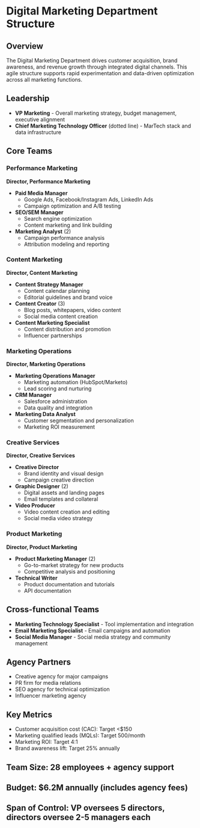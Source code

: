 # Digital Marketing Department Structure

## Overview
The Digital Marketing Department drives customer acquisition, brand awareness, and revenue growth through integrated digital channels. This agile structure supports rapid experimentation and data-driven optimization across all marketing functions.

## Leadership
- **VP Marketing** - Overall marketing strategy, budget management, executive alignment
- **Chief Marketing Technology Officer** (dotted line) - MarTech stack and data infrastructure

## Core Teams

### Performance Marketing
**Director, Performance Marketing**
- **Paid Media Manager**
  - Google Ads, Facebook/Instagram Ads, LinkedIn Ads
  - Campaign optimization and A/B testing
- **SEO/SEM Manager**
  - Search engine optimization
  - Content marketing and link building
- **Marketing Analyst** (2)
  - Campaign performance analysis
  - Attribution modeling and reporting

### Content Marketing
**Director, Content Marketing**
- **Content Strategy Manager**
  - Content calendar planning
  - Editorial guidelines and brand voice
- **Content Creator** (3)
  - Blog posts, whitepapers, video content
  - Social media content creation
- **Content Marketing Specialist**
  - Content distribution and promotion
  - Influencer partnerships

### Marketing Operations
**Director, Marketing Operations**
- **Marketing Operations Manager**
  - Marketing automation (HubSpot/Marketo)
  - Lead scoring and nurturing
- **CRM Manager**
  - Salesforce administration
  - Data quality and integration
- **Marketing Data Analyst**
  - Customer segmentation and personalization
  - Marketing ROI measurement

### Creative Services
**Director, Creative Services**
- **Creative Director**
  - Brand identity and visual design
  - Campaign creative direction
- **Graphic Designer** (2)
  - Digital assets and landing pages
  - Email templates and collateral
- **Video Producer**
  - Video content creation and editing
  - Social media video strategy

### Product Marketing
**Director, Product Marketing**
- **Product Marketing Manager** (2)
  - Go-to-market strategy for new products
  - Competitive analysis and positioning
- **Technical Writer**
  - Product documentation and tutorials
  - API documentation

## Cross-functional Teams
- **Marketing Technology Specialist** - Tool implementation and integration
- **Email Marketing Specialist** - Email campaigns and automation
- **Social Media Manager** - Social media strategy and community management

## Agency Partners
- Creative agency for major campaigns
- PR firm for media relations
- SEO agency for technical optimization
- Influencer marketing agency

## Key Metrics
- Customer acquisition cost (CAC): Target <$150
- Marketing qualified leads (MQLs): Target 500/month
- Marketing ROI: Target 4:1
- Brand awareness lift: Target 25% annually

## Team Size: 28 employees + agency support
## Budget: $6.2M annually (includes agency fees)
## Span of Control: VP oversees 5 directors, directors oversee 2-5 managers each